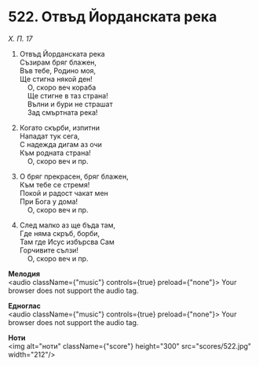 # 522. Отвъд Йорданската река  

*Х. П. 17*  

1. Отвъд Йорданската река  
Съзирам бряг блажен,  
Във тебе, Родино моя,  
Ще стигна някой ден!  
    О, скоро веч кораба  
    Ще стигне в таз страна!  
    Вълни и бури не страшат  
    Зад смъртната река!  

2. Когато скърби, изпитни  
Нападат тук сега,  
С надежда дигам аз очи  
Към родната страна!  
    О, скоро веч и пр.  

3. О бряг прекрасен, бряг блажен,  
Към тебе се стремя!  
Покой и радост чакат мен  
При Бога у дома!  
    О, скоро веч и пр.  

4. След малко аз ще бъда там,  
Где няма скръб, борби,  
Там где Исус избърсва Сам  
Горчивите сълзи!  
    О, скоро веч и пр.  

__Мелодия__  
<audio className={"music"} controls={true} preload={"none"}><source src="mp3/522.mp3" type="audio/mpeg"/>
Your browser does not support the audio tag.
</audio>  

__Едноглас__  
<audio className={"music"} controls={true} preload={"none"}><source src="transp/522.mp3" type="audio/mpeg"/>
Your browser does not support the audio tag.
</audio>  

__Ноти__  
<img alt="ноти" className={"score"} height="300" src="scores/522.jpg" width="212"/>
